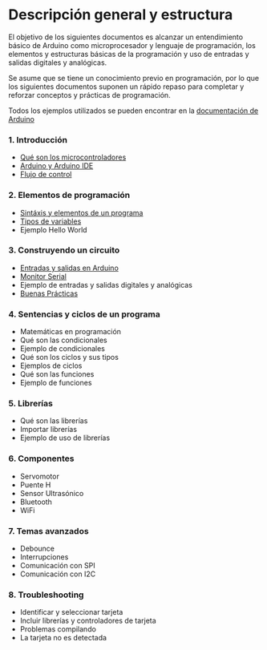 # Descripción general y estructura

El objetivo de los siguientes documentos es alcanzar un entendimiento básico de Arduino como microprocesador y lenguaje de programación, los elementos y estructuras básicas de la programación y uso de entradas y salidas digitales y analógicas.

Se asume que se tiene un conocimiento previo en programación, por lo que los siguientes documentos suponen un rápido repaso para completar y reforzar conceptos y prácticas de programación.

Todos los ejemplos utilizados se pueden encontrar en la [documentación de Arduino](https://docs.arduino.cc/built-in-examples/)
### 1. Introducción
- [Qué son los microcontroladores](Introducción/Microcontroladores.md)
- [Arduino y Arduino IDE](Introducción/Arduino%20y%20Arduino%20IDE.md)
- [Flujo de control](Introducción/Flujo%20de%20control.md)

### 2. Elementos de programación
- [Sintáxis y elementos de un programa](Elementos%20de%20programación/Sintáxis%20y%20elementos%20de%20un%20programa.md)
- [Tipos de variables](Elementos%20de%20programación/Tipos%20de%20variables.md)
- Ejemplo Hello World

### 3. Construyendo un circuito
- [Entradas y salidas en Arduino](Construyendo%20un%20circuito/Entradas%20y%20salidas%20en%20Arduino.md)
- [Monitor Serial](Construyendo%20un%20circuito/Monitor%20Serial.md)
- Ejemplo de entradas y salidas digitales y analógicas
- [Buenas Prácticas](Construyendo%20un%20circuito/Buenas%20Prácticas.md)

### 4. Sentencias y ciclos de un programa
- Matemáticas en programación
- Qué son las condicionales
- Ejemplo de condicionales
- Qué son los ciclos y sus tipos
- Ejemplos de ciclos
- Qué son las funciones
- Ejemplo de funciones

### 5. Librerías
- Qué son las librerías
- Importar librerías
- Ejemplo de uso de librerías

### 6.  Componentes
- Servomotor
- Puente H
- Sensor Ultrasónico
- Bluetooth
- WiFi

### 7. Temas avanzados
- Debounce
- Interrupciones
- Comunicación con SPI
- Comunicación con I2C

### 8. Troubleshooting
- Identificar y seleccionar tarjeta
- Incluir librerías y controladores de tarjeta
- Problemas compilando
- La tarjeta no es detectada
